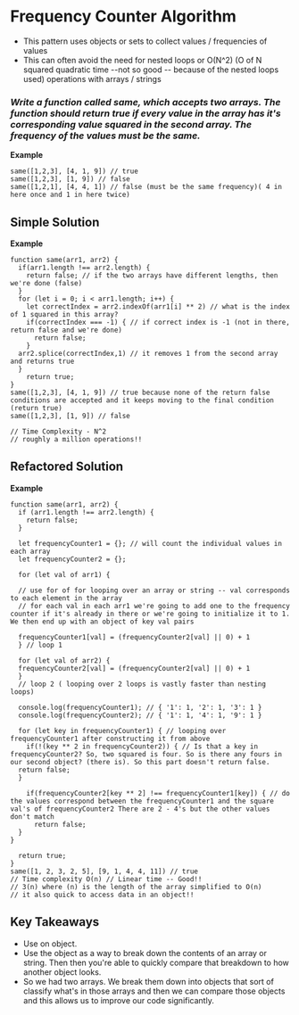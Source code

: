 # Frequency Counter Algorithm
 * This pattern uses objects or sets to collect values / frequencies of values
 * This can often avoid the need for nested loops or O(N^2) (O of N squared quadratic time --not so good -- because of the nested loops used) operations with arrays / strings

### *Write a function called same, which accepts two arrays. The function should return true if every value in the array has it's corresponding value squared in the second array. The frequency of the values must be the same.*

**Example**

    same([1,2,3], [4, 1, 9]) // true
    same([1,2,3], [1, 9]) // false
    same([1,2,1], [4, 4, 1]) // false (must be the same frequency)( 4 in here once and 1 in here twice)


## Simple Solution
**Example**

    function same(arr1, arr2) {
      if(arr1.length !== arr2.length) {
        return false; // if the two arrays have different lengths, then we're done (false)
      }
      for (let i = 0; i < arr1.length; i++) {
        let correctIndex = arr2.indexOf(arr1[i] ** 2) // what is the index of 1 squared in this array?
        if(correctIndex === -1) { // if correct index is -1 (not in there, return false and we're done)
          return false;
        }
      arr2.splice(correctIndex,1) // it removes 1 from the second array and returns true
      }
        return true;
    }
    same([1,2,3], [4, 1, 9]) // true because none of the return false conditions are accepted and it keeps moving to the final condition (return true)
    same([1,2,3], [1, 9]) // false

    // Time Complexity - N^2
    // roughly a million operations!!


## Refactored Solution
**Example**

    function same(arr1, arr2) {
      if (arr1.length !== arr2.length) {
        return false;
      }

      let frequencyCounter1 = {}; // will count the individual values in each array
      let frequencyCounter2 = {};

      for (let val of arr1) {

      // use for of for looping over an array or string -- val corresponds to each element in the array
      // for each val in each arr1 we're going to add one to the frequency counter if it's already in there or we're going to initialize it to 1. We then end up with an object of key val pairs

      frequencyCounter1[val] = (frequencyCounter2[val] || 0) + 1
      } // loop 1

      for (let val of arr2) {
      frequencyCounter2[val] = (frequencyCounter2[val] || 0) + 1
      }
      // loop 2 ( looping over 2 loops is vastly faster than nesting loops)

      console.log(frequencyCounter1); // { '1': 1, '2': 1, '3': 1 }
      console.log(frequencyCounter2); // { '1': 1, '4': 1, '9': 1 }

      for (let key in frequencyCounter1) { // looping over frequencyCounter1 after constructing it from above
        if(!(key ** 2 in frequencyCounter2)) { // Is that a key in frequencyCounter2? So, two squared is four. So is there any fours in our second object? (there is). So this part doesn't return false.
      return false;
      }

        if(frequencyCounter2[key ** 2] !== frequencyCounter1[key]) { // do the values correspond between the frequencyCounter1 and the square val's of frequencyCounter2 There are 2 - 4's but the other values don't match
          return false;
      }
    }

      return true;
    }
    same([1, 2, 3, 2, 5], [9, 1, 4, 4, 11]) // true
    // Time complexity O(n) // Linear time -- Good!!
    // 3(n) where (n) is the length of the array simplified to O(n)
    // it also quick to access data in an object!!

## Key Takeaways
* Use on object.
* Use the object as a way to break down the contents of an array or string. Then then you're able to quickly compare that breakdown to how another object looks.
* So we had two arrays. We break them down into objects that sort of classify what's in those arrays and then we can compare those objects and this allows us to improve our code significantly.